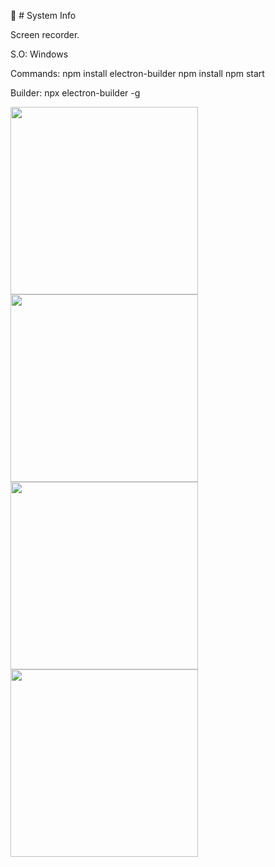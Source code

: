 ﻿:movie_camera: # System Info

Screen recorder.

S.O: Windows

Commands:
npm install electron-builder
npm install
npm start

Builder:
npx electron-builder -g


<img src="https://i.imgur.com/01Dcz1w.png" height="300em" />

<img src="https://i.imgur.com/hSRpRPB.png" height="300em" />

<img src="https://i.imgur.com/Nsvnakm.png" height="300em" />

<img src="https://i.imgur.com/YZqws38.png" height="300em" />
